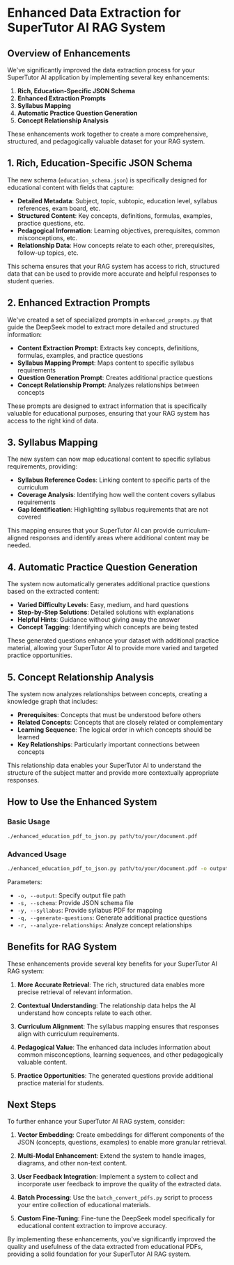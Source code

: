 # Enhanced Data Extraction for SuperTutor AI RAG System

## Overview of Enhancements

We've significantly improved the data extraction process for your SuperTutor AI application by implementing several key enhancements:

1. **Rich, Education-Specific JSON Schema**
2. **Enhanced Extraction Prompts**
3. **Syllabus Mapping**
4. **Automatic Practice Question Generation**
5. **Concept Relationship Analysis**

These enhancements work together to create a more comprehensive, structured, and pedagogically valuable dataset for your RAG system.

## 1. Rich, Education-Specific JSON Schema

The new schema (`education_schema.json`) is specifically designed for educational content with fields that capture:

- **Detailed Metadata**: Subject, topic, subtopic, education level, syllabus references, exam board, etc.
- **Structured Content**: Key concepts, definitions, formulas, examples, practice questions, etc.
- **Pedagogical Information**: Learning objectives, prerequisites, common misconceptions, etc.
- **Relationship Data**: How concepts relate to each other, prerequisites, follow-up topics, etc.

This schema ensures that your RAG system has access to rich, structured data that can be used to provide more accurate and helpful responses to student queries.

## 2. Enhanced Extraction Prompts

We've created a set of specialized prompts in `enhanced_prompts.py` that guide the DeepSeek model to extract more detailed and structured information:

- **Content Extraction Prompt**: Extracts key concepts, definitions, formulas, examples, and practice questions
- **Syllabus Mapping Prompt**: Maps content to specific syllabus requirements
- **Question Generation Prompt**: Creates additional practice questions
- **Concept Relationship Prompt**: Analyzes relationships between concepts

These prompts are designed to extract information that is specifically valuable for educational purposes, ensuring that your RAG system has access to the right kind of data.

## 3. Syllabus Mapping

The new system can now map educational content to specific syllabus requirements, providing:

- **Syllabus Reference Codes**: Linking content to specific parts of the curriculum
- **Coverage Analysis**: Identifying how well the content covers syllabus requirements
- **Gap Identification**: Highlighting syllabus requirements that are not covered

This mapping ensures that your SuperTutor AI can provide curriculum-aligned responses and identify areas where additional content may be needed.

## 4. Automatic Practice Question Generation

The system now automatically generates additional practice questions based on the extracted content:

- **Varied Difficulty Levels**: Easy, medium, and hard questions
- **Step-by-Step Solutions**: Detailed solutions with explanations
- **Helpful Hints**: Guidance without giving away the answer
- **Concept Tagging**: Identifying which concepts are being tested

These generated questions enhance your dataset with additional practice material, allowing your SuperTutor AI to provide more varied and targeted practice opportunities.

## 5. Concept Relationship Analysis

The system now analyzes relationships between concepts, creating a knowledge graph that includes:

- **Prerequisites**: Concepts that must be understood before others
- **Related Concepts**: Concepts that are closely related or complementary
- **Learning Sequence**: The logical order in which concepts should be learned
- **Key Relationships**: Particularly important connections between concepts

This relationship data enables your SuperTutor AI to understand the structure of the subject matter and provide more contextually appropriate responses.

## How to Use the Enhanced System

### Basic Usage

```bash
./enhanced_education_pdf_to_json.py path/to/your/document.pdf
```

### Advanced Usage

```bash
./enhanced_education_pdf_to_json.py path/to/your/document.pdf -o output.json -s education_schema.json -y path/to/syllabus.pdf -q -r
```

Parameters:

- `-o, --output`: Specify output file path
- `-s, --schema`: Provide JSON schema file
- `-y, --syllabus`: Provide syllabus PDF for mapping
- `-q, --generate-questions`: Generate additional practice questions
- `-r, --analyze-relationships`: Analyze concept relationships

## Benefits for RAG System

These enhancements provide several key benefits for your SuperTutor AI RAG system:

1. **More Accurate Retrieval**: The rich, structured data enables more precise retrieval of relevant information.

2. **Contextual Understanding**: The relationship data helps the AI understand how concepts relate to each other.

3. **Curriculum Alignment**: The syllabus mapping ensures that responses align with curriculum requirements.

4. **Pedagogical Value**: The enhanced data includes information about common misconceptions, learning sequences, and other pedagogically valuable content.

5. **Practice Opportunities**: The generated questions provide additional practice material for students.

## Next Steps

To further enhance your SuperTutor AI RAG system, consider:

1. **Vector Embedding**: Create embeddings for different components of the JSON (concepts, questions, examples) to enable more granular retrieval.

2. **Multi-Modal Enhancement**: Extend the system to handle images, diagrams, and other non-text content.

3. **User Feedback Integration**: Implement a system to collect and incorporate user feedback to improve the quality of the extracted data.

4. **Batch Processing**: Use the `batch_convert_pdfs.py` script to process your entire collection of educational materials.

5. **Custom Fine-Tuning**: Fine-tune the DeepSeek model specifically for educational content extraction to improve accuracy.

By implementing these enhancements, you've significantly improved the quality and usefulness of the data extracted from educational PDFs, providing a solid foundation for your SuperTutor AI RAG system.
